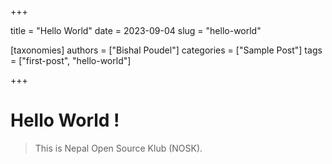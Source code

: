 +++

title = "Hello World"
date = 2023-09-04
slug = "hello-world"

[taxonomies] 
authors = ["Bishal Poudel"]
categories = ["Sample Post"] 
tags = ["first-post", "hello-world"] 

+++


# Hello World !


> This is Nepal Open Source Klub (NOSK).
